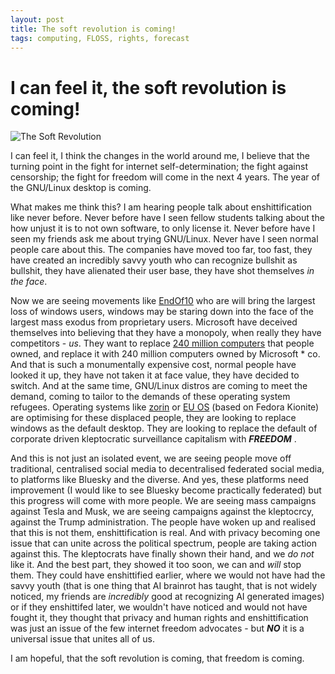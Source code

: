 ```yaml
---
layout: post
title: The soft revolution is coming!
tags: computing, FLOSS, rights, forecast
---
```


# I can feel it, the soft revolution is coming!
![The Soft Revolution](https://www.gnu.org/graphics/babies/gnu-and-tux-babies-poster.jpg)

I can feel it, I think the changes in the world around me, I believe that the turning point in the fight for internet self-determination; the fight against censorship; the fight for freedom will come in the next 4 years. The year of the GNU/Linux desktop is coming.  

What makes me think this? I am hearing people talk about enshittification like never before. Never before have I seen fellow students talking about the how unjust it is to not own software, to only license it. Never before have I seen my friends ask me about trying GNU/Linux. Never have I seen normal people care about this. The companies have moved too far, too fast, they have created an incredibly savvy youth who can recognize bullshit as bullshit, they have alienated their user base, they have shot themselves *in the face*.   

Now we are seeing movements like [EndOf10](https://endof10.org/) who are will bring the largest loss of windows users, windows may be staring down into the face of the largest mass exodus from proprietary users. Microsoft have deceived themselves into believing that they have a monopoly, when really they have competitors - *us*. They want to replace [240 million computers](https://www.canalys.com/insights/end-of-windows-10-support-could-turn-240-million-pcs-into-e-wastehttps://www.canalys.com/insights/end-of-windows-10-support-could-turn-240-million-pcs-into-e-waste) that people owned, and replace it with 240 million computers owned by Microsoft * co. And that is such a monumentally expensive cost, normal people have looked it up, they have not taken it at face value, they have decided to switch. And at the same time, GNU/Linux distros are coming to meet the demand, coming to tailor to the demands of these operating system refugees. Operating systems like [zorin](https://zorin.com/) or [EU OS](https://eu-os.eu/) (based on Fedora Kionite) are optimising for these displaced people, they are looking to replace windows as the default desktop. They are looking to replace the default of corporate driven kleptocratic surveillance capitalism with ***FREEDOM*** .   

And this is not just an isolated event, we are seeing people move off traditional, centralised social media to decentralised federated social media, to platforms like Bluesky and the diverse. And yes, these platforms need improvement (I would like to see Bluesky become practically federated) but this progress will come with more people. We are seeing mass campaigns against Tesla and Musk, we are seeing campaigns against the kleptocrcy, against the Trump administration. The people have woken up and realised that this is not them, enshittification is real. And with privacy becoming one issue that can unite across the political spectrum, people are taking action against this. The kleptocrats have finally shown their hand, and we *do not* like it. And the best part, they showed it too soon, we can and *will* stop them.  They could have enshittified earlier, where we would not have had the savvy youth (that is one thing that AI brainrot has taught, that is not widely noticed, my friends are *incredibly* good at recognizing AI generated images) or if they enshittifed later, we wouldn't have noticed and would not have fought it, they thought that privacy and human rights and enshittification was just an issue of the few internet freedom advocates - but ***NO*** it is a universal issue that unites all of us.  

I am hopeful, that the soft revolution is coming, that freedom is coming.  


